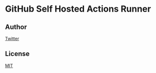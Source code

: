 # GitHub Self Hosted Actions Runner

## Author

[Twitter](https://twitter.com/kaduhiro_)

## License

[MIT](https://en.wikipedia.org/wiki/MIT_License)
